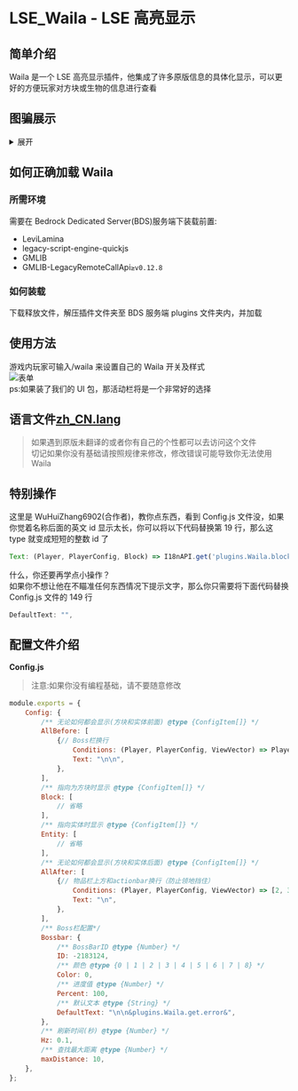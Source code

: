 # LSE_Waila - LSE 高亮显示

## 简单介绍

Waila 是一个 LSE 高亮显示插件，他集成了许多原版信息的具体化显示，可以更好的方便玩家对方块或生物的信息进行查看

## 图骗展示
<details>  
  <summary>展开</summary>  
  <img src="https://github.com/zimuya4153/LSE_Waila/blob/main/src/image_1.png?raw=true" alt="基础演示">
  <img src="https://github.com/zimuya4153/LSE_Waila/blob/main/src/image_2.png?raw=true" alt="破坏时长和采集演示">
  <img src="https://github.com/zimuya4153/LSE_Waila/blob/main/src/image_3.png?raw=true" alt="蛋糕状态">
  <img src="https://github.com/zimuya4153/LSE_Waila/blob/main/src/image_4.png?raw=true" alt="箱子容量">
  <img src="https://github.com/zimuya4153/LSE_Waila/blob/main/src/image_5.png?raw=true" alt="农作物状态">
  <img src="https://github.com/zimuya4153/LSE_Waila/blob/main/src/image_6.png?raw=true" alt="红石等级">
  <img src="https://github.com/zimuya4153/LSE_Waila/blob/main/src/image_7.png?raw=true" alt="开关状态">
  <img src="https://github.com/zimuya4153/LSE_Waila/blob/main/src/image_8.png?raw=true" alt="播放唱片">
  <img src="https://github.com/zimuya4153/LSE_Waila/blob/main/src/image_9.png?raw=true" alt="花盆种植">
  <img src="https://github.com/zimuya4153/LSE_Waila/blob/main/src/image_10.png?raw=true" alt="命令方块的命令">
  <img src="https://github.com/zimuya4153/LSE_Waila/blob/main/src/image_11.png?raw=true" alt="刷怪笼刷新生物">
  <img src="https://github.com/zimuya4153/LSE_Waila/blob/main/src/image_12.png?raw=true" alt="信标效果">
  <img src="https://github.com/zimuya4153/LSE_Waila/blob/main/src/image_13.png?raw=true" alt="盔甲架姿势">
  <img src="https://github.com/zimuya4153/LSE_Waila/blob/main/src/image_14.png?raw=true" alt="画的主题">
  <img src="https://github.com/zimuya4153/LSE_Waila/blob/main/src/image_15.png?raw=true" alt="史莱姆大小">
  <img src="https://github.com/zimuya4153/LSE_Waila/blob/main/src/image_16.png?raw=true" alt="下落方块的实际方块">
  <img src="https://github.com/zimuya4153/LSE_Waila/blob/main/src/image_17.png?raw=true" alt="TNT剩余爆炸时间">
  <img src="https://github.com/zimuya4153/LSE_Waila/blob/main/src/image_18.png?raw=true" alt="村民交易">
</details>

## 如何正确加载 Waila

### 所需环境

需要在 Bedrock Dedicated Server(BDS)服务端下装载前置:

-   LeviLamina
-   legacy-script-engine-quickjs
-   GMLIB
-   GMLIB-LegacyRemoteCallApi`≥v0.12.8`

### 如何装载

下载释放文件，解压插件文件夹至 BDS 服务端 plugins 文件夹内，并加载

## 使用方法

游戏内玩家可输入/waila 来设置自己的 Waila 开关及样式  
![表单](http://www.gwbbs.top/img/Wailaform.png)  
ps:如果装了我们的 UI 包，那活动栏将是一个非常好的选择

## 语言文件[zh_CN.lang](https://github.com/zimuya4153/LSE_Waila/blob/main/src/form.png?raw=true)

> 如果遇到原版未翻译的或者你有自己的个性都可以去访问这个文件  
> 切记如果你没有基础请按照规律来修改，修改错误可能导致你无法使用 Waila

## 特别操作

这里是 WuHuiZhang6902(合作者)，教你点东西，看到 Config.js 文件没，如果你觉着名称后面的英文 id 显示太长，你可以将以下代码替换第 19 行，那么这 type 就变成短短的整数 id 了

```javascript
Text: (Player, PlayerConfig, Block) => I18nAPI.get('plugins.Waila.block.name', [Block.getTranslateName(Player.langCode), Block.id.toString()], Player.langCode)
```

什么，你还要再学点小操作？  
如果你不想让他在不瞄准任何东西情况下提示文字，那么你只需要将下面代码替换 Config.js 文件的 149 行

```javascript
DefaultText: "",
```

## 配置文件介绍

**Config.js**

> 注意:如果你没有编程基础，请不要随意修改

```javascript
module.exports = {
    Config: {
        /** 无论如何都会显示(方块和实体前面) @type {ConfigItem[]} */
        AllBefore: [
            {// Boss栏换行
                Conditions: (Player, PlayerConfig, ViewVector) => PlayerConfig["Mode"] === 0,
                Text: "\n\n",
            },
        ],
        /** 指向为方块时显示 @type {ConfigItem[]} */
        Block: [
            // 省略
        ],
        /** 指向实体时显示 @type {ConfigItem[]} */
        Entity: [
            // 省略
        ],
        /** 无论如何都会显示(方块和实体后面) @type {ConfigItem[]} */
        AllAfter: [
            {// 物品栏上方和actionbar换行（防止领地挡住）
                Conditions: (Player, PlayerConfig, ViewVector) => [2, 3].includes(PlayerConfig["Mode"]),
                Text: "\n",
            },
        ],
        /** Boss栏配置*/
        Bossbar: {
            /** BossBarID @type {Number} */
            ID: -2183124,
            /** 颜色 @type {0 | 1 | 2 | 3 | 4 | 5 | 6 | 7 | 8} */
            Color: 0,
            /** 进度值 @type {Number} */
            Percent: 100,
            /** 默认文本 @type {String} */
            DefaultText: "\n\n&plugins.Waila.get.error&",
        },
        /** 刷新时间(秒) @type {Number} */
        Hz: 0.1,
        /** 查找最大距离 @type {Number} */
        maxDistance: 10,
    },
};
```
